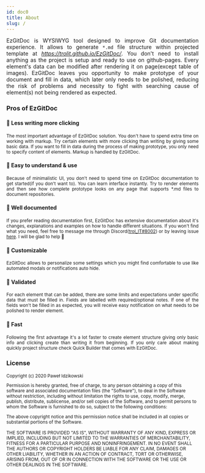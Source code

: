 ```yaml
---
id: doc0
title: About
slug: /
---
```


<p align="justify">
EzGitDoc is WYSIWYG tool designed to improve Git documentation experience. It allows to generate <code>*.md</code> file structure within projected template at <a href="https://trolit.github.io/EzGitDoc/"><em>https://trolit.github.io/EzGitDoc/</em></a>. You don't need to install anything as the project is setup and ready to use on github-pages. Every element's data can be modified after rendering it on page(except table of images). EzGitDoc leaves you opportunity to make prototype of your document and fill in data, which later only needs to be polished, reducing the risk of problems and necessity to fight with searching cause of element(s) not being rendered as expected.
</p>

### Pros of EzGitDoc

#### 🔸 Less writing more clicking

<p align="justify">
<small>
The most important advantage of EzGitDoc solution. You don't have to spend extra time on working with markup. Try certain elements with more clicking than writing by giving some basic data. If you want to fill in data during the process of making prototype, you only need to specify content of elements. Markup is handled by EzGitDoc.
</small>
</p>

#### 🔸 Easy to understand & use

<p align="justify">
<small>
Because of minimalistic UI, you don't need to spend time on EzGitDoc documentation to get started(if you don't want to). You can learn interface instantly. Try to render elements and then see how complete prototype looks on any page that supports *.md files to document repositories.
</small>
</p>

#### 🔸 Well documented

<p align="justify">
<small>
If you prefer reading documentation first, EzGitDoc has extensive documentation about it's changes, explanations and examples on how to handle different situations. If you won't find what you need, feel free to message me through Discord(<a  href="#-well-documented">trol_IT#8002</a>) or by leaving issue <a href="https://github.com/trolit/EzGitDoc/issues">here</a>. I will be glad to help 🐍
</small>
</p>

#### 🔸 Customizable

<p align="justify">
<small>
EzGitDoc allows to personalize some settings which you might find comfortable to use like automated modals or notifications auto hide.
</small>
</p>

#### 🔸 Validated

<p align="justify">
<small>
For each element that can be added, there are some limits and expectations under specific data that must be filled in. Fields are labelled with required/optional notes. If one of the fields won't be filled in as expected, you will receive easy notification on what needs to be polished to render element.
</small>
</p>

#### 🔸 Fast

<p align="justify">
<small>
Following the first advantage it's a lot faster to create element structure giving only basic info and clicking create than writing it from beginning. If you only care about making quickly project structure check Quick Builder that comes with EzGitDoc. 
</small>
</p>

### License

<small>
Copyright (c) 2020 Paweł Idzikowski

Permission is hereby granted, free of charge, to any person obtaining a copy of this software and associated documentation files (the "Software"), to deal in the Software without restriction, including without limitation the rights to use, copy, modify, merge, publish, distribute, sublicense, and/or sell copies of the Software, and to permit persons to whom the Software is furnished to do so, subject to the following conditions:

The above copyright notice and this permission notice shall be included in all copies or substantial portions of the Software.

THE SOFTWARE IS PROVIDED "AS IS", WITHOUT WARRANTY OF ANY KIND, EXPRESS OR IMPLIED, INCLUDING BUT NOT LIMITED TO THE WARRANTIES OF MERCHANTABILITY, FITNESS FOR A PARTICULAR PURPOSE AND NONINFRINGEMENT. IN NO EVENT SHALL THE AUTHORS OR COPYRIGHT HOLDERS BE LIABLE FOR ANY CLAIM, DAMAGES OR OTHER LIABILITY, WHETHER IN AN ACTION OF CONTRACT, TORT OR OTHERWISE, ARISING FROM, OUT OF OR IN CONNECTION WITH THE SOFTWARE OR THE USE OR OTHER DEALINGS IN THE SOFTWARE. 
</small>